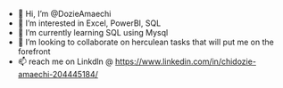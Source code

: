 - 👋 Hi, I’m @DozieAmaechi
- 👀 I’m interested in Excel, PowerBI, SQL
- 🌱 I’m currently learning SQL using Mysql
- 💞️ I’m looking to collaborate on herculean tasks that will put me on the forefront
- 📫 reach me on Linkdln @ https://www.linkedin.com/in/chidozie-amaechi-204445184/ 

<!---
DozieAmaechi/DozieAmaechi is a ✨ special ✨ repository because its `README.md` (this file) appears on your GitHub profile.
You can click the Preview link to take a look at your changes.
--->
